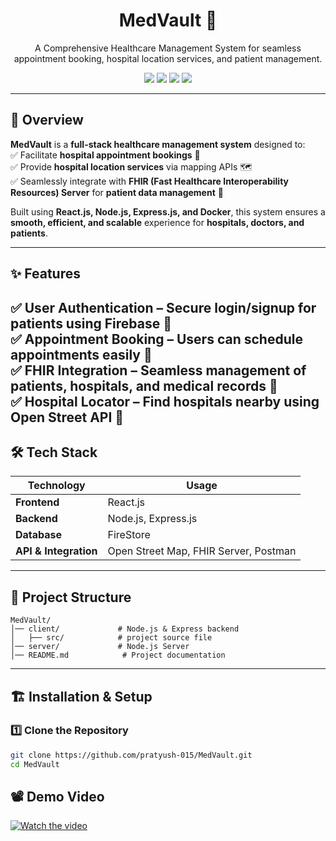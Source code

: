 <h1 align="center">MedVault 🏥</h1>
<p align="center">A Comprehensive Healthcare Management System for seamless appointment booking, hospital location services, and patient management.</p>

<p align="center">
  <img src="https://img.shields.io/badge/React.js-61DAFB?style=for-the-badge&logo=react&logoColor=black" />
  <img src="https://img.shields.io/badge/Node.js-339933?style=for-the-badge&logo=nodedotjs&logoColor=white" />
  <img src="https://img.shields.io/badge/Express.js-000000?style=for-the-badge&logo=express&logoColor=white" />
  <img src="https://img.shields.io/badge/Docker-2496ED?style=for-the-badge&logo=docker&logoColor=white" />
</p>

---

## 🚀 Overview  
**MedVault** is a **full-stack healthcare management system** designed to:  
✅ Facilitate **hospital appointment bookings** 📅  
✅ Provide **hospital location services** via mapping APIs 🗺️  
✅ Seamlessly integrate with **FHIR (Fast Healthcare Interoperability Resources) Server** for **patient data management** 🏥  

Built using **React.js, Node.js, Express.js, and Docker**, this system ensures a **smooth, efficient, and scalable** experience for **hospitals, doctors, and patients**.

---

## ✨ Features  
✅ **User Authentication** – Secure **login/signup** for patients using Firebase 🔐  
✅ **Appointment Booking** – Users can schedule appointments easily 📅  
✅ **FHIR Integration** – Seamless management of **patients, hospitals, and medical records** 🏥  
✅ **Hospital Locator** – Find hospitals nearby using **Open Street API** 📍  
---

## 🛠 Tech Stack  
| **Technology** | **Usage** |
|---------------|----------|
| **Frontend** | React.js |
| **Backend** | Node.js, Express.js |
| **Database** | FireStore |
| **API & Integration** | Open Street Map, FHIR Server, Postman |

---

## 📂 Project Structure  
```
MedVault/
│── client/             # Node.js & Express backend
│   ├── src/            # project source file
│── server/             # Node.js Server
│── README.md            # Project documentation
```
---

## 🏗️ Installation & Setup  

### **1️⃣ Clone the Repository**
```bash
git clone https://github.com/pratyush-015/MedVault.git
cd MedVault
```

## 📽️ Demo Video

[![Watch the video](https://img.youtube.com/vi/wxb-c2v5jUw/0.jpg)](https://www.youtube.com/watch?v=wxb-c2v5jUw)
